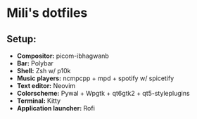 # Mili's dotfiles

## Setup:
+ **Compositor:** picom-ibhagwanb 
+ **Bar:** Polybar
+ **Shell:** Zsh w/ p10k
+ **Music players:** ncmpcpp + mpd + spotify w/ spicetify
+ **Text editor:** Neovim
+ **Colorscheme:** Pywal + Wpgtk + qt6gtk2 + qt5-styleplugins
+ **Terminal:** Kitty
+ **Application launcher:** Rofi

